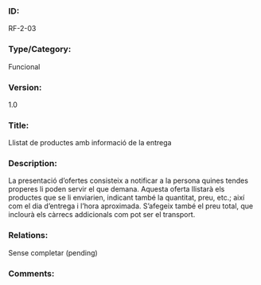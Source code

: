 ### ID:

RF-2-03

### Type/Category:

Funcional 

### Version:

1.0

### Title:

Llistat de productes amb informació de la entrega

### Description:

La presentació d’ofertes consisteix a notificar a la persona quines tendes properes li poden servir el que demana. Aquesta oferta llistarà els productes que se li enviarien, indicant també la quantitat, preu, etc.; així com el dia d’entrega i l’hora aproximada. S’afegeix també el preu total, que inclourà els càrrecs addicionals com pot ser el transport.

### Relations:

Sense completar (pending)

### Comments:
